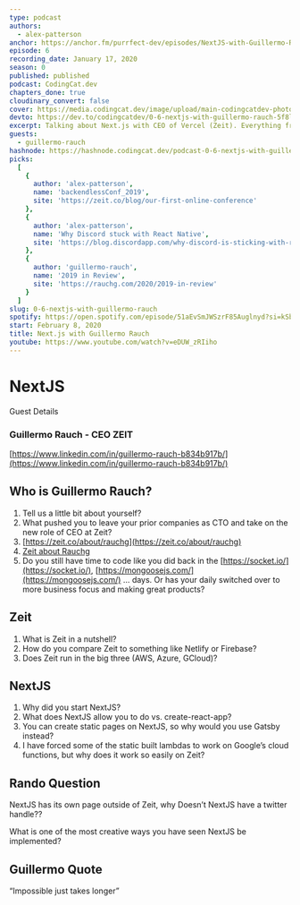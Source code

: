 ```yaml
---
type: podcast
authors:
  - alex-patterson
anchor: https://anchor.fm/purrfect-dev/episodes/NextJS-with-Guillermo-Rauch-eani0n
episode: 6
recording_date: January 17, 2020
season: 0
published: published
podcast: CodingCat.dev
chapters_done: true
cloudinary_convert: false
cover: https://media.codingcat.dev/image/upload/main-codingcatdev-photo/b7qvododher1u0pgfgn7.png
devto: https://dev.to/codingcatdev/0-6-nextjs-with-guillermo-rauch-5f8l
excerpt: Talking about Next.js with CEO of Vercel (Zeit). Everything from why Next.js was started to comparing where to host it.
guests:
  - guillermo-rauch
hashnode: https://hashnode.codingcat.dev/podcast-0-6-nextjs-with-guillermo-rauch
picks:
  [
    {
      author: 'alex-patterson',
      name: 'backendlessConf_2019',
      site: 'https://zeit.co/blog/our-first-online-conference'
    },
    {
      author: 'alex-patterson',
      name: 'Why Discord stuck with React Native',
      site: 'https://blog.discordapp.com/why-discord-is-sticking-with-react-native-ccc34be0d427'
    },
    {
      author: 'guillermo-rauch',
      name: '2019 in Review',
      site: 'https://rauchg.com/2020/2019-in-review'
    }
  ]
slug: 0-6-nextjs-with-guillermo-rauch
spotify: https://open.spotify.com/episode/51aEvSmJWSzrF85Auglnyd?si=kSbGG4kGQKqMwtpQTXEdtg
start: February 8, 2020
title: Next.js with Guillermo Rauch
youtube: https://www.youtube.com/watch?v=eDUW_zRIiho
---
```


# NextJS

Guest Details

### Guillermo Rauch - CEO ZEIT

[https://www.linkedin.com/in/guillermo-rauch-b834b917b/](https://www.linkedin.com/in/guillermo-rauch-b834b917b/)

## Who is Guillermo Rauch?

1.  Tell us a little bit about yourself?
2.  What pushed you to leave your prior companies as CTO and take on the new role of CEO at Zeit?
3.  [https://zeit.co/about/rauchg](https://zeit.co/about/rauchg)
4.  [Zeit about Rauchg](https://zeit.co/about/rauchg)
5.  Do you still have time to code like you did back in the [https://socket.io/](https://socket.io/), [https://mongoosejs.com/](https://mongoosejs.com/) … days. Or has your daily switched over to more business focus and making great products?

## Zeit

1.  What is Zeit in a nutshell?
1.  How do you compare Zeit to something like Netlify or Firebase?
1.  Does Zeit run in the big three (AWS, Azure, GCloud)?

## NextJS

1.  Why did you start NextJS?
1.  What does NextJS allow you to do vs. create-react-app?
1.  You can create static pages on NextJS, so why would you use Gatsby instead?
1.  I have forced some of the static built lambdas to work on Google’s cloud functions, but why does it work so easily on Zeit?

## Rando Question

NextJS has its own page outside of Zeit, why Doesn’t NextJS have a twitter handle??

What is one of the most creative ways you have seen NextJS be implemented?

## Guillermo Quote

“Impossible just takes longer”
